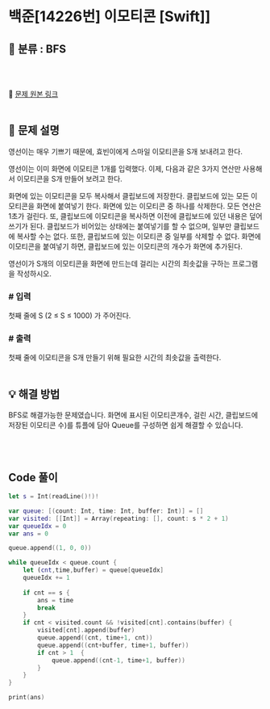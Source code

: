 # 백준[14226번] 이모티콘 [Swift]]

## 🔎 분류 : BFS

<br><br>

🔗 [문제 원본 링크](https://www.acmicpc.net/problem/14226)
<br><br>

## 📝 문제 설명
영선이는 매우 기쁘기 때문에, 효빈이에게 스마일 이모티콘을 S개 보내려고 한다.

영선이는 이미 화면에 이모티콘 1개를 입력했다. 이제, 다음과 같은 3가지 연산만 사용해서 이모티콘을 S개 만들어 보려고 한다.

화면에 있는 이모티콘을 모두 복사해서 클립보드에 저장한다.
클립보드에 있는 모든 이모티콘을 화면에 붙여넣기 한다.
화면에 있는 이모티콘 중 하나를 삭제한다.
모든 연산은 1초가 걸린다. 또, 클립보드에 이모티콘을 복사하면 이전에 클립보드에 있던 내용은 덮어쓰기가 된다. 클립보드가 비어있는 상태에는 붙여넣기를 할 수 없으며, 일부만 클립보드에 복사할 수는 없다. 또한, 클립보드에 있는 이모티콘 중 일부를 삭제할 수 없다. 화면에 이모티콘을 붙여넣기 하면, 클립보드에 있는 이모티콘의 개수가 화면에 추가된다.

영선이가 S개의 이모티콘을 화면에 만드는데 걸리는 시간의 최솟값을 구하는 프로그램을 작성하시오.

### # 입력
첫째 줄에 S (2 ≤ S ≤ 1000) 가 주어진다.

### # 출력
첫째 줄에 이모티콘을 S개 만들기 위해 필요한 시간의 최솟값을 출력한다.
<br><br>

## 💡 해결 방법
BFS로 해결가능한 문제였습니다.
화면에 표시된 이모티콘개수, 걸린 시간, 클립보드에 저장된 이모티콘 수)를 튜플에 담아 Queue를 구성하면 쉽게 해결할 수 있습니다.

<br><br>

## Code 풀이
```Swift
let s = Int(readLine()!)!

var queue: [(count: Int, time: Int, buffer: Int)] = []
var visited: [[Int]] = Array(repeating: [], count: s * 2 + 1)
var queueIdx = 0
var ans = 0

queue.append((1, 0, 0))

while queueIdx < queue.count {
    let (cnt,time,buffer) = queue[queueIdx]
    queueIdx += 1
    
    if cnt == s {
        ans = time
        break
    }
    if cnt < visited.count && !visited[cnt].contains(buffer) {
        visited[cnt].append(buffer)
        queue.append((cnt, time+1, cnt))
        queue.append((cnt+buffer, time+1, buffer))
        if cnt > 1  {
            queue.append((cnt-1, time+1, buffer))
        }
    }
}

print(ans)

```

